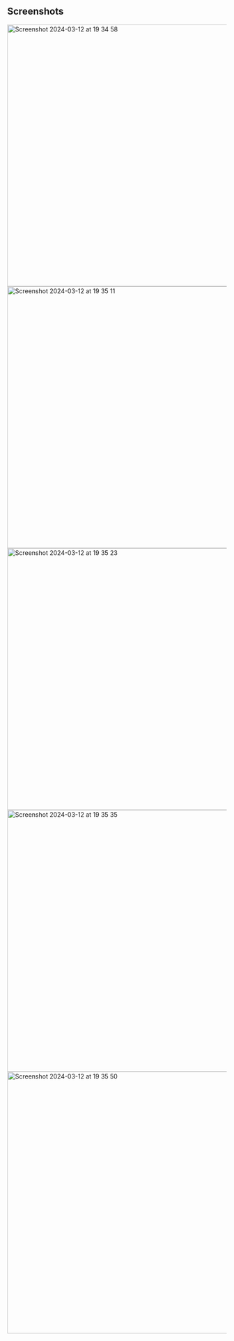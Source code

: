 Screenshots
---------------------

<img width="600" alt="Screenshot 2024-03-12 at 19 34 58" src="https://github.com/adriiiiiix/scrollnapping-animations/assets/88784785/e3e4d627-0720-4565-a650-8282f9b362ff">
<img width="600" alt="Screenshot 2024-03-12 at 19 35 11" src="https://github.com/adriiiiiix/scrollnapping-animations/assets/88784785/a14c53fe-d5bc-43e7-b088-91f1cf94a708">
<img width="600" alt="Screenshot 2024-03-12 at 19 35 23" src="https://github.com/adriiiiiix/scrollnapping-animations/assets/88784785/8b62c45f-d35e-420a-ac6b-b6de95b4b627">
<img width="600" alt="Screenshot 2024-03-12 at 19 35 35" src="https://github.com/adriiiiiix/scrollnapping-animations/assets/88784785/e6efa30a-c612-4a15-8315-5d570ab3562d">
<img width="600" alt="Screenshot 2024-03-12 at 19 35 50" src="https://github.com/adriiiiiix/scrollnapping-animations/assets/88784785/93265ea3-538c-4231-bd7f-afa7f535632a">
